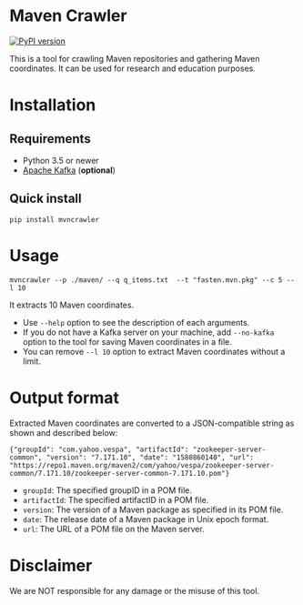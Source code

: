 # Maven Crawler
[![PyPI version](https://badge.fury.io/py/mvncrawler.svg)](https://badge.fury.io/py/mvncrawler)

This is a tool for crawling Maven repositories and gathering Maven coordinates.
It can be used for research and education purposes.

# Installation
## Requirements

- Python 3.5 or newer
- [Apache Kafka](https://kafka.apache.org/quickstart) (**optional**)

## Quick install
```
pip install mvncrawler
```


# Usage
```
mvncrawler --p ./maven/ --q q_items.txt  --t "fasten.mvn.pkg" --c 5 --l 10
```
It extracts 10 Maven coordinates. 
- Use `--help` option to see the description of each arguments.
- If you do not have a Kafka server on your machine, add `--no-kafka` option to the tool for saving Maven coordinates in a file.
- You can remove `--l 10` option to extract Maven coordinates without a limit.

# Output format
Extracted Maven coordinates are converted to a JSON-compatible string as shown and described below:
```
{"groupId": "com.yahoo.vespa", "artifactId": "zookeeper-server-common", "version": "7.171.10", "date": "1580860140", "url": "https://repo1.maven.org/maven2/com/yahoo/vespa/zookeeper-server-common/7.171.10/zookeeper-server-common-7.171.10.pom"}
```

- `groupId`: The specified groupID in a POM file.
- `artifactId`: The specified artifactID in a POM file.
- `version`: The version of a Maven package as specified in its POM file.
- `date`: The release date of a Maven package in Unix epoch format.
- `url`: The URL of a POM file on the Maven server.

# Disclaimer
We are NOT responsible for any damage or the misuse of this tool.
